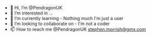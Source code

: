 - 👋 Hi, I’m @PendragonUK
- 👀 I’m interested in ...
- 🌱 I’m currently learning - Nothing much I'm just a user
- 💞️ I’m looking to collaborate on - I'm not a coder
- 📫 How to reach me @PendragonUK stephen.morrish@gmx.com

<!---
PendragonUK/PendragonUK is a ✨ special ✨ repository because its `README.md` (this file) appears on your GitHub profile.
You can click the Preview link to take a look at your changes.
--->
